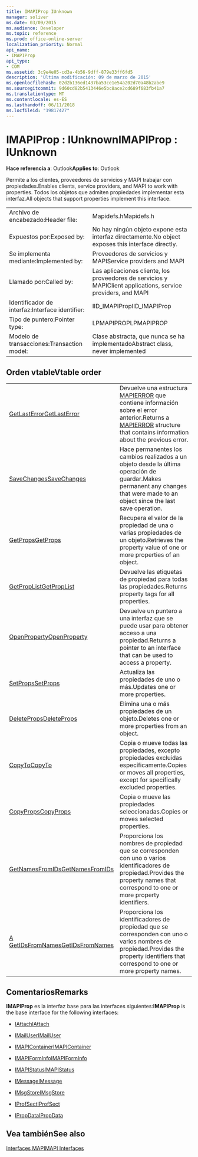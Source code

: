 ```yaml
---
title: IMAPIProp IUnknown
manager: soliver
ms.date: 03/09/2015
ms.audience: Developer
ms.topic: reference
ms.prod: office-online-server
localization_priority: Normal
api_name:
- IMAPIProp
api_type:
- COM
ms.assetid: 3c9e4e05-cd3a-4b56-9dff-879e33ff6fd5
description: 'Última modificación: 09 de marzo de 2015'
ms.openlocfilehash: 02d2b136ed1437ba53ce1e54a202d70a48b2abe9
ms.sourcegitcommit: 9d60cd82b5413446e5bc8ace2cd689f683fb41a7
ms.translationtype: MT
ms.contentlocale: es-ES
ms.lasthandoff: 06/11/2018
ms.locfileid: "19817427"
---
```

# <a name="imapiprop--iunknown"></a><span data-ttu-id="674a4-103">IMAPIProp : IUnknown</span><span class="sxs-lookup"><span data-stu-id="674a4-103">IMAPIProp : IUnknown</span></span>

  
  
<span data-ttu-id="674a4-104">**Hace referencia a**: Outlook</span><span class="sxs-lookup"><span data-stu-id="674a4-104">**Applies to**: Outlook</span></span> 
  
<span data-ttu-id="674a4-105">Permite a los clientes, proveedores de servicios y MAPI trabajar con propiedades.</span><span class="sxs-lookup"><span data-stu-id="674a4-105">Enables clients, service providers, and MAPI to work with properties.</span></span> <span data-ttu-id="674a4-106">Todos los objetos que admiten propiedades implementar esta interfaz.</span><span class="sxs-lookup"><span data-stu-id="674a4-106">All objects that support properties implement this interface.</span></span>
  
|||
|:-----|:-----|
|<span data-ttu-id="674a4-107">Archivo de encabezado:</span><span class="sxs-lookup"><span data-stu-id="674a4-107">Header file:</span></span>  <br/> |<span data-ttu-id="674a4-108">Mapidefs.h</span><span class="sxs-lookup"><span data-stu-id="674a4-108">Mapidefs.h</span></span>  <br/> |
|<span data-ttu-id="674a4-109">Expuestos por:</span><span class="sxs-lookup"><span data-stu-id="674a4-109">Exposed by:</span></span>  <br/> |<span data-ttu-id="674a4-110">No hay ningún objeto expone esta interfaz directamente.</span><span class="sxs-lookup"><span data-stu-id="674a4-110">No object exposes this interface directly.</span></span>  <br/> |
|<span data-ttu-id="674a4-111">Se implementa mediante:</span><span class="sxs-lookup"><span data-stu-id="674a4-111">Implemented by:</span></span>  <br/> |<span data-ttu-id="674a4-112">Proveedores de servicios y MAPI</span><span class="sxs-lookup"><span data-stu-id="674a4-112">Service providers and MAPI</span></span>  <br/> |
|<span data-ttu-id="674a4-113">Llamado por:</span><span class="sxs-lookup"><span data-stu-id="674a4-113">Called by:</span></span>  <br/> |<span data-ttu-id="674a4-114">Las aplicaciones cliente, los proveedores de servicios y MAPI</span><span class="sxs-lookup"><span data-stu-id="674a4-114">Client applications, service providers, and MAPI</span></span>  <br/> |
|<span data-ttu-id="674a4-115">Identificador de interfaz:</span><span class="sxs-lookup"><span data-stu-id="674a4-115">Interface identifier:</span></span>  <br/> |<span data-ttu-id="674a4-116">IID_IMAPIProp</span><span class="sxs-lookup"><span data-stu-id="674a4-116">IID_IMAPIProp</span></span>  <br/> |
|<span data-ttu-id="674a4-117">Tipo de puntero:</span><span class="sxs-lookup"><span data-stu-id="674a4-117">Pointer type:</span></span>  <br/> |<span data-ttu-id="674a4-118">LPMAPIPROP</span><span class="sxs-lookup"><span data-stu-id="674a4-118">LPMAPIPROP</span></span>  <br/> |
|<span data-ttu-id="674a4-119">Modelo de transacciones:</span><span class="sxs-lookup"><span data-stu-id="674a4-119">Transaction model:</span></span>  <br/> |<span data-ttu-id="674a4-120">Clase abstracta, que nunca se ha implementado</span><span class="sxs-lookup"><span data-stu-id="674a4-120">Abstract class, never implemented</span></span>  <br/> |
   
## <a name="vtable-order"></a><span data-ttu-id="674a4-121">Orden vtable</span><span class="sxs-lookup"><span data-stu-id="674a4-121">Vtable order</span></span>

|||
|:-----|:-----|
|[<span data-ttu-id="674a4-122">GetLastError</span><span class="sxs-lookup"><span data-stu-id="674a4-122">GetLastError</span></span>](imapiprop-getlasterror.md) <br/> |<span data-ttu-id="674a4-123">Devuelve una estructura [MAPIERROR](mapierror.md) que contiene información sobre el error anterior.</span><span class="sxs-lookup"><span data-stu-id="674a4-123">Returns a [MAPIERROR](mapierror.md) structure that contains information about the previous error.</span></span>  <br/> |
|[<span data-ttu-id="674a4-124">SaveChanges</span><span class="sxs-lookup"><span data-stu-id="674a4-124">SaveChanges</span></span>](imapiprop-savechanges.md) <br/> |<span data-ttu-id="674a4-125">Hace permanentes los cambios realizados a un objeto desde la última operación de guardar.</span><span class="sxs-lookup"><span data-stu-id="674a4-125">Makes permanent any changes that were made to an object since the last save operation.</span></span>  <br/> |
|[<span data-ttu-id="674a4-126">GetProps</span><span class="sxs-lookup"><span data-stu-id="674a4-126">GetProps</span></span>](imapiprop-getprops.md) <br/> |<span data-ttu-id="674a4-127">Recupera el valor de la propiedad de una o varias propiedades de un objeto.</span><span class="sxs-lookup"><span data-stu-id="674a4-127">Retrieves the property value of one or more properties of an object.</span></span>  <br/> |
|[<span data-ttu-id="674a4-128">GetPropList</span><span class="sxs-lookup"><span data-stu-id="674a4-128">GetPropList</span></span>](imapiprop-getproplist.md) <br/> |<span data-ttu-id="674a4-129">Devuelve las etiquetas de propiedad para todas las propiedades.</span><span class="sxs-lookup"><span data-stu-id="674a4-129">Returns property tags for all properties.</span></span>  <br/> |
|[<span data-ttu-id="674a4-130">OpenProperty</span><span class="sxs-lookup"><span data-stu-id="674a4-130">OpenProperty</span></span>](imapiprop-openproperty.md) <br/> |<span data-ttu-id="674a4-131">Devuelve un puntero a una interfaz que se puede usar para obtener acceso a una propiedad.</span><span class="sxs-lookup"><span data-stu-id="674a4-131">Returns a pointer to an interface that can be used to access a property.</span></span>  <br/> |
|[<span data-ttu-id="674a4-132">SetProps</span><span class="sxs-lookup"><span data-stu-id="674a4-132">SetProps</span></span>](imapiprop-setprops.md) <br/> |<span data-ttu-id="674a4-133">Actualiza las propiedades de uno o más.</span><span class="sxs-lookup"><span data-stu-id="674a4-133">Updates one or more properties.</span></span>  <br/> |
|[<span data-ttu-id="674a4-134">DeleteProps</span><span class="sxs-lookup"><span data-stu-id="674a4-134">DeleteProps</span></span>](imapiprop-deleteprops.md) <br/> |<span data-ttu-id="674a4-135">Elimina una o más propiedades de un objeto.</span><span class="sxs-lookup"><span data-stu-id="674a4-135">Deletes one or more properties from an object.</span></span>  <br/> |
|[<span data-ttu-id="674a4-136">CopyTo</span><span class="sxs-lookup"><span data-stu-id="674a4-136">CopyTo</span></span>](imapiprop-copyto.md) <br/> |<span data-ttu-id="674a4-137">Copia o mueve todas las propiedades, excepto propiedades excluidas específicamente.</span><span class="sxs-lookup"><span data-stu-id="674a4-137">Copies or moves all properties, except for specifically excluded properties.</span></span>  <br/> |
|[<span data-ttu-id="674a4-138">CopyProps</span><span class="sxs-lookup"><span data-stu-id="674a4-138">CopyProps</span></span>](imapiprop-copyprops.md) <br/> |<span data-ttu-id="674a4-139">Copia o mueve las propiedades seleccionadas.</span><span class="sxs-lookup"><span data-stu-id="674a4-139">Copies or moves selected properties.</span></span>  <br/> |
|[<span data-ttu-id="674a4-140">GetNamesFromIDs</span><span class="sxs-lookup"><span data-stu-id="674a4-140">GetNamesFromIDs</span></span>](imapiprop-getnamesfromids.md) <br/> |<span data-ttu-id="674a4-141">Proporciona los nombres de propiedad que se corresponden con uno o varios identificadores de propiedad.</span><span class="sxs-lookup"><span data-stu-id="674a4-141">Provides the property names that correspond to one or more property identifiers.</span></span>  <br/> |
|[<span data-ttu-id="674a4-142">A GetIDsFromNames</span><span class="sxs-lookup"><span data-stu-id="674a4-142">GetIDsFromNames</span></span>](imapiprop-getidsfromnames.md) <br/> |<span data-ttu-id="674a4-143">Proporciona los identificadores de propiedad que se corresponden con uno o varios nombres de propiedad.</span><span class="sxs-lookup"><span data-stu-id="674a4-143">Provides the property identifiers that correspond to one or more property names.</span></span>  <br/> |
   
## <a name="remarks"></a><span data-ttu-id="674a4-144">Comentarios</span><span class="sxs-lookup"><span data-stu-id="674a4-144">Remarks</span></span>

 <span data-ttu-id="674a4-145">**IMAPIProp** es la interfaz base para las interfaces siguientes:</span><span class="sxs-lookup"><span data-stu-id="674a4-145">**IMAPIProp** is the base interface for the following interfaces:</span></span> 
  
- [<span data-ttu-id="674a4-146">IAttach</span><span class="sxs-lookup"><span data-stu-id="674a4-146">IAttach</span></span>](iattachimapiprop.md)
    
- [<span data-ttu-id="674a4-147">IMailUser</span><span class="sxs-lookup"><span data-stu-id="674a4-147">IMailUser</span></span>](imailuserimapiprop.md)
    
- [<span data-ttu-id="674a4-148">IMAPIContainer</span><span class="sxs-lookup"><span data-stu-id="674a4-148">IMAPIContainer</span></span>](imapicontainerimapiprop.md)
    
- [<span data-ttu-id="674a4-149">IMAPIFormInfo</span><span class="sxs-lookup"><span data-stu-id="674a4-149">IMAPIFormInfo</span></span>](imapiforminfoimapiprop.md)
    
- [<span data-ttu-id="674a4-150">IMAPIStatus</span><span class="sxs-lookup"><span data-stu-id="674a4-150">IMAPIStatus</span></span>](imapistatusimapiprop.md)
    
- [<span data-ttu-id="674a4-151">IMessage</span><span class="sxs-lookup"><span data-stu-id="674a4-151">IMessage</span></span>](imessageimapiprop.md)
    
- [<span data-ttu-id="674a4-152">IMsgStore</span><span class="sxs-lookup"><span data-stu-id="674a4-152">IMsgStore</span></span>](imsgstoreimapiprop.md)
    
- [<span data-ttu-id="674a4-153">IProfSect</span><span class="sxs-lookup"><span data-stu-id="674a4-153">IProfSect</span></span>](iprofsectimapiprop.md)
    
- [<span data-ttu-id="674a4-154">IPropData</span><span class="sxs-lookup"><span data-stu-id="674a4-154">IPropData</span></span>](ipropdataimapiprop.md)
    
## <a name="see-also"></a><span data-ttu-id="674a4-155">Vea también</span><span class="sxs-lookup"><span data-stu-id="674a4-155">See also</span></span>



[<span data-ttu-id="674a4-156">Interfaces MAPI</span><span class="sxs-lookup"><span data-stu-id="674a4-156">MAPI Interfaces</span></span>](mapi-interfaces.md)

